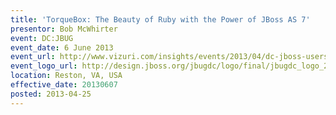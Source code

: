 ```yaml
---
title: 'TorqueBox: The Beauty of Ruby with the Power of JBoss AS 7'
presentor: Bob McWhirter
event: DC:JBUG
event_date: 6 June 2013
event_url: http://www.vizuri.com/insights/events/2013/04/dc-jboss-users-group-torquebox-ruby-meets-jboss-7
event_logo_url: http://design.jboss.org/jbugdc/logo/final/jbugdc_logo_200px.png
location: Reston, VA, USA
effective_date: 20130607
posted: 2013-04-25
---
```

